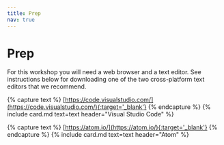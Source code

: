 ```yaml
---
title: Prep
nav: true
---
```


# Prep

For this workshop you will need a web browser and a text editor. See instructions below for downloading one of the two cross-platform text editors that we recommend.

{% capture text %}
[https://code.visualstudio.com/](https://code.visualstudio.com/){:target='_blank'}
{% endcapture %}
{% include card.md text=text header="Visual Studio Code" %}

{% capture text %}
[https://atom.io/](https://atom.io/){:target='_blank'}
{% endcapture %}
{% include card.md text=text header="Atom" %}

